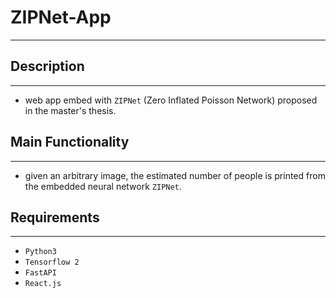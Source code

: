 # ZIPNet-App
---
## Description
---
* web app embed with `ZIPNet` (Zero Inflated Poisson Network) proposed in the master's thesis.

## Main Functionality
---
* given an arbitrary image, the estimated number of people is printed from the embedded neural network `ZIPNet`.

## Requirements
---
* `Python3`
* `Tensorflow 2`
* `FastAPI`
* `React.js`
